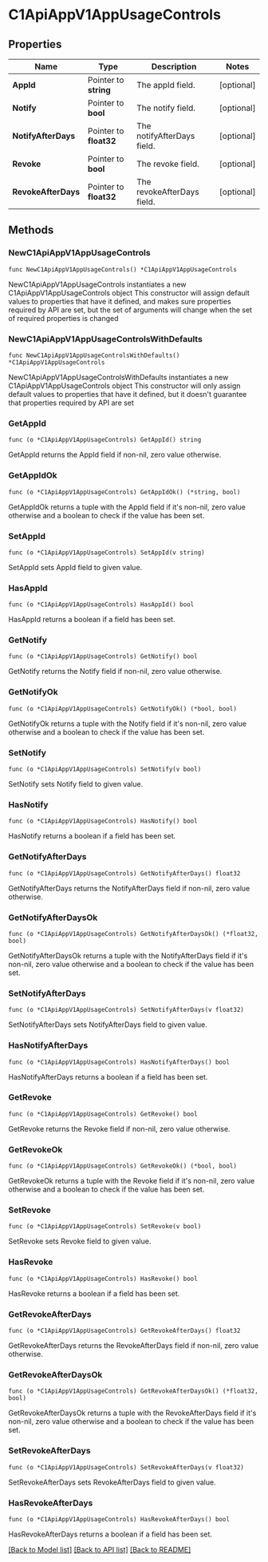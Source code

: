 # C1ApiAppV1AppUsageControls

## Properties

Name | Type | Description | Notes
------------ | ------------- | ------------- | -------------
**AppId** | Pointer to **string** | The appId field. | [optional] 
**Notify** | Pointer to **bool** | The notify field. | [optional] 
**NotifyAfterDays** | Pointer to **float32** | The notifyAfterDays field. | [optional] 
**Revoke** | Pointer to **bool** | The revoke field. | [optional] 
**RevokeAfterDays** | Pointer to **float32** | The revokeAfterDays field. | [optional] 

## Methods

### NewC1ApiAppV1AppUsageControls

`func NewC1ApiAppV1AppUsageControls() *C1ApiAppV1AppUsageControls`

NewC1ApiAppV1AppUsageControls instantiates a new C1ApiAppV1AppUsageControls object
This constructor will assign default values to properties that have it defined,
and makes sure properties required by API are set, but the set of arguments
will change when the set of required properties is changed

### NewC1ApiAppV1AppUsageControlsWithDefaults

`func NewC1ApiAppV1AppUsageControlsWithDefaults() *C1ApiAppV1AppUsageControls`

NewC1ApiAppV1AppUsageControlsWithDefaults instantiates a new C1ApiAppV1AppUsageControls object
This constructor will only assign default values to properties that have it defined,
but it doesn't guarantee that properties required by API are set

### GetAppId

`func (o *C1ApiAppV1AppUsageControls) GetAppId() string`

GetAppId returns the AppId field if non-nil, zero value otherwise.

### GetAppIdOk

`func (o *C1ApiAppV1AppUsageControls) GetAppIdOk() (*string, bool)`

GetAppIdOk returns a tuple with the AppId field if it's non-nil, zero value otherwise
and a boolean to check if the value has been set.

### SetAppId

`func (o *C1ApiAppV1AppUsageControls) SetAppId(v string)`

SetAppId sets AppId field to given value.

### HasAppId

`func (o *C1ApiAppV1AppUsageControls) HasAppId() bool`

HasAppId returns a boolean if a field has been set.

### GetNotify

`func (o *C1ApiAppV1AppUsageControls) GetNotify() bool`

GetNotify returns the Notify field if non-nil, zero value otherwise.

### GetNotifyOk

`func (o *C1ApiAppV1AppUsageControls) GetNotifyOk() (*bool, bool)`

GetNotifyOk returns a tuple with the Notify field if it's non-nil, zero value otherwise
and a boolean to check if the value has been set.

### SetNotify

`func (o *C1ApiAppV1AppUsageControls) SetNotify(v bool)`

SetNotify sets Notify field to given value.

### HasNotify

`func (o *C1ApiAppV1AppUsageControls) HasNotify() bool`

HasNotify returns a boolean if a field has been set.

### GetNotifyAfterDays

`func (o *C1ApiAppV1AppUsageControls) GetNotifyAfterDays() float32`

GetNotifyAfterDays returns the NotifyAfterDays field if non-nil, zero value otherwise.

### GetNotifyAfterDaysOk

`func (o *C1ApiAppV1AppUsageControls) GetNotifyAfterDaysOk() (*float32, bool)`

GetNotifyAfterDaysOk returns a tuple with the NotifyAfterDays field if it's non-nil, zero value otherwise
and a boolean to check if the value has been set.

### SetNotifyAfterDays

`func (o *C1ApiAppV1AppUsageControls) SetNotifyAfterDays(v float32)`

SetNotifyAfterDays sets NotifyAfterDays field to given value.

### HasNotifyAfterDays

`func (o *C1ApiAppV1AppUsageControls) HasNotifyAfterDays() bool`

HasNotifyAfterDays returns a boolean if a field has been set.

### GetRevoke

`func (o *C1ApiAppV1AppUsageControls) GetRevoke() bool`

GetRevoke returns the Revoke field if non-nil, zero value otherwise.

### GetRevokeOk

`func (o *C1ApiAppV1AppUsageControls) GetRevokeOk() (*bool, bool)`

GetRevokeOk returns a tuple with the Revoke field if it's non-nil, zero value otherwise
and a boolean to check if the value has been set.

### SetRevoke

`func (o *C1ApiAppV1AppUsageControls) SetRevoke(v bool)`

SetRevoke sets Revoke field to given value.

### HasRevoke

`func (o *C1ApiAppV1AppUsageControls) HasRevoke() bool`

HasRevoke returns a boolean if a field has been set.

### GetRevokeAfterDays

`func (o *C1ApiAppV1AppUsageControls) GetRevokeAfterDays() float32`

GetRevokeAfterDays returns the RevokeAfterDays field if non-nil, zero value otherwise.

### GetRevokeAfterDaysOk

`func (o *C1ApiAppV1AppUsageControls) GetRevokeAfterDaysOk() (*float32, bool)`

GetRevokeAfterDaysOk returns a tuple with the RevokeAfterDays field if it's non-nil, zero value otherwise
and a boolean to check if the value has been set.

### SetRevokeAfterDays

`func (o *C1ApiAppV1AppUsageControls) SetRevokeAfterDays(v float32)`

SetRevokeAfterDays sets RevokeAfterDays field to given value.

### HasRevokeAfterDays

`func (o *C1ApiAppV1AppUsageControls) HasRevokeAfterDays() bool`

HasRevokeAfterDays returns a boolean if a field has been set.


[[Back to Model list]](../README.md#documentation-for-models) [[Back to API list]](../README.md#documentation-for-api-endpoints) [[Back to README]](../README.md)


